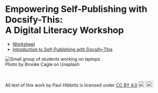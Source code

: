 <h1><b>Empowering Self-Publishing with Docsify-This:</b><br>A Digital Literacy Workshop</h1>

- [Worksheet](pages/worksheet.md)
- [Introduction to Self-Publishing with Docsify-This](https://docsify-this.net/?basePath=https://raw.githubusercontent.com/paulhibbitts/self-publishing-with-docsify-this/main/pages&homepage=introduction-to-self-publishing-with-docsify-this.md&edit-link=https://github.com/paulhibbitts/self-publishing-with-docsify-this&sidebar=true&maxLevel=4&edit-link-text=View%20on%20GitHub&edit-link-emoji=:file_folder:&browser-tab-title=Introduction%20to%20Self-Publishing%20with%20Docsify-This&header-weight=600&dark-mode=true&coverpage=_coverpage.md)

![Small group of students working on laptops](pages/images/brooke-cagle-g1Kr4Ozfoac-unsplash.jpg ':class=banner-tall-image')  
Photo by Brooke Cagle on Unsplash

<br><p xmlns:cc="http://creativecommons.org/ns#" >All text of this work by <span property="cc:attributionName">Paul Hibbitts</span> is licensed under <a href="https://creativecommons.org/licenses/by/4.0/?ref=chooser-v1" target="_blank" rel="license noopener noreferrer" style="display:inline-block;">CC BY 4.0<img style="height:22px!important;margin-left:3px;vertical-align:text-bottom;" src="https://mirrors.creativecommons.org/presskit/icons/cc.svg?ref=chooser-v1" alt=""><img style="height:22px!important;margin-left:3px;vertical-align:text-bottom;" src="https://mirrors.creativecommons.org/presskit/icons/by.svg?ref=chooser-v1" alt=""></a></p>
